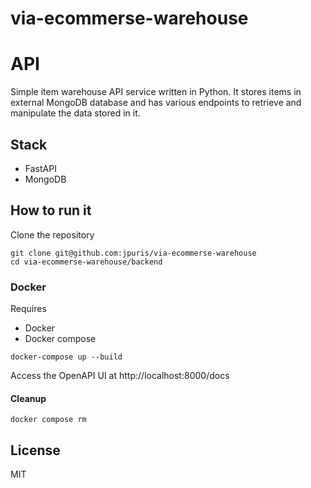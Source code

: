 # via-ecommerse-warehouse

# API

Simple item warehouse API service written in Python.
It stores items in external MongoDB database and has various endpoints to retrieve and manipulate the data stored in it.

## Stack
- FastAPI
- MongoDB

## How to run it

Clone the repository
```shell
git clone git@github.com:jpuris/via-ecommerse-warehouse
cd via-ecommerse-warehouse/backend
```

### Docker

Requires
- Docker
- Docker compose

```shell
docker-compose up --build 
```

Access the OpenAPI UI at http://localhost:8000/docs

#### Cleanup

```shell
docker compose rm
```

## License
MIT
